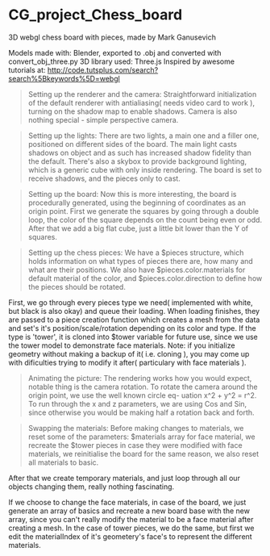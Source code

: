CG_project_Chess_board
======================

3D webgl chess board with pieces, made by Mark Ganusevich

Models made with: Blender, exported to .obj and converted
with convert_obj_three.py
3D library used: Three.js
Inspired by awesome tutorials at: http://code.tutsplus.com/search?search%5Bkeywords%5D=webgl

> Setting up the renderer and the camera:
Straightforward initialization of the default renderer with
antialiasing( needs video card to work ), turning on the shadow map to
enable shadows. Camera is also nothing special - simple perspective camera.

> Setting up the lights:
There are two lights, a main one and a filler one, positioned on different
sides of the board. The main light casts shadows on object and as such has
increased shadow fidelity than the default. There's also a skybox to provide
background lighting, which is a generic cube with only inside rendering. The
board is set to receive shadows, and the pieces only to cast.

> Setting up the board:
Now this is more interesting, the board is procedurally generated, using the
beginning of coordinates as an origin point. First we generate the squares by
going through a double loop, the color of the square depends on the count
being even or odd. After that we add a big flat cube, just a little bit lower
than the Y of squares.

> Setting up the chess pieces:
We have a $pieces structure, which holds information on what types of pieces
there are, how many and what are their positions. We also have
$pieces.color.materials for default material of the color, and
$pieces.color.direction to define how the pieces should be rotated.

First, we go through every pieces type we need( implemented with white, but
black is also okay) and queue their loading. When loading finishes, they are
passed to a piece creation function which creates a mesh from the data and
set's it's position/scale/rotation depending on its color and type. If the
type is 'tower', it is cloned into $tower variable for future use, since we
use the tower model to demonstrate face materials. Note: if you initialize
geometry without making a backup of it( i.e. cloning ), you may come up with
dificulties trying to modify it after( particulary with face materials ).

> Animating the picture:
The rendering works how you would expect, notable thing is the camera rotation.
To rotate the camera around the origin point, we use the well known circle eq-
uation x^2 + y^2 = r^2. To run through the x and z parameters, we are using Cos
and Sin, since otherwise you would be making half a rotation back and forth.

> Swapping the materials:
Before making changes to materials, we reset some of the parameters:
$materials array for face material, we recreate the $tower pieces in
case they were modified with face materials, we reinitialise the board for the
same reason, we also reset all materials to basic.

After that we create temporary materials, and just loop through all our
objects changing them, really nothing fascinating.

If we choose to change the face materials, in case of the board, we just
generate an array of basics and recreate a new board base with the new array,
since you can't really modify the material to be a face material after
creating a mesh. In the case of tower pieces, we do the same, but first we
edit the materialIndex of it's geometery's face's to represent the different
materials. 
